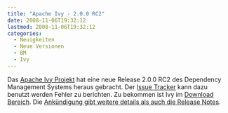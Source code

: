 ```yaml
---
title: "Apache Ivy - 2.0.0 RC2"
date: 2008-11-06T19:32:12
lastmod: 2008-11-06T19:32:12
categories:
  - Neuigkeiten
  - Neue Versionen
  - BM
  - Ivy
---
```

Das <a href="http://ant.apache.org/ivy/">Apache Ivy Projekt</a> hat eine neue Release 2.0.0 RC2 des Dependency Management Systems heraus gebracht. Der <a href="https://issues.apache.org/jira/browse/IVY">Issue Tracker</a> kann dazu benutzt werden Fehler zu berichten. Zu bekommen ist Ivy im <a href="http://ant.apache.org/ivy/download.cgi">Download Bereich</a>.
Die <a href="http://ant.apache.org/ivy/history/2.0.0-rc2/release-notes.html">Ankündigung gibt weitere details als auch die Release Notes</a>.
